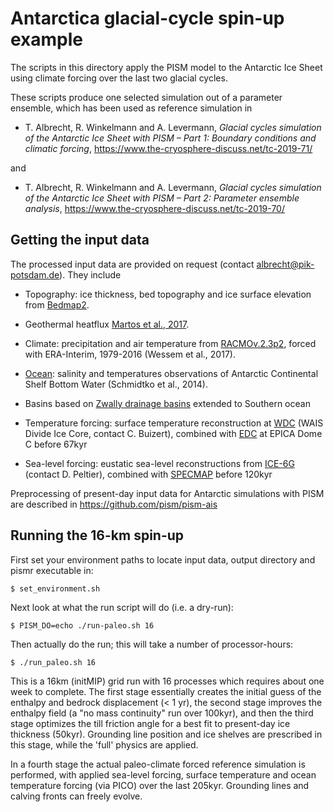 Antarctica glacial-cycle spin-up example
=========

The scripts in this directory apply the PISM model to the Antarctic
Ice Sheet using climate forcing over the last two glacial cycles.

These scripts produce one selected simulation out of a parameter ensemble, which has been used as reference simulation in

* T. Albrecht, R. Winkelmann and A. Levermann, 
_Glacial cycles simulation of the Antarctic Ice Sheet with PISM – Part 1: Boundary conditions and climatic forcing_, https://www.the-cryosphere-discuss.net/tc-2019-71/

and 
* T. Albrecht, R. Winkelmann and A. Levermann, 
_Glacial cycles simulation of the Antarctic Ice Sheet with PISM – Part 2: Parameter ensemble analysis_, https://www.the-cryosphere-discuss.net/tc-2019-70/




Getting the input data
---------

The processed input data are provided on request (contact albrecht@pik-potsdam.de). They include

  * Topography: ice thickness, bed topography and ice surface elevation from [Bedmap2](https://www.bas.ac.uk/project/bedmap-2/).
  
  
  * Geothermal heatflux [Martos et al., 2017](https://doi.pangaea.de/10.1594/PANGAEA.882503).
  
  
  * Climate: precipitation and air temperature from [RACMOv.2.3p2](https://www.projects.science.uu.nl/iceclimate/models/racmo.php), forced with ERA-Interim, 1979-2016 (Wessem et al., 2017).
  
 
 * [Ocean](http://science.sciencemag.org/content/346/6214/1227): salinity and temperatures observations of Antarctic Continental Shelf Bottom Water (Schmidtko et al., 2014). 
 
 
 * Basins based on [Zwally drainage basins](http://imbie.org/imbie-2016/drainage-basins/) extended to Southern ocean
  
  
  * Temperature forcing: surface temperature reconstruction at [WDC](http://www.pnas.org/content/113/50/14249) (WAIS Divide Ice Core, contact C. Buizert), combined with [EDC](ftp://ftp.ncdc.noaa.gov/pub/data/paleo/icecore/antarctica/epica_domec/edc3deuttemp2007.txt) at EPICA Dome C before 67kyr
  
  
  * Sea-level forcing: eustatic sea-level reconstructions from [ICE-6G](http://www.atmosp.physics.utoronto.ca/~peltier/data.php) (contact D. Peltier), combined with [SPECMAP](https://doi.pangaea.de/10.1594/PANGAEA.734145) before 120kyr
  


Preprocessing of present-day input data for Antarctic simulations with PISM are described in https://github.com/pism/pism-ais 



Running the 16-km spin-up
---------

First set your environment paths to locate input data, output directory and pismr executable in:

    $ set_environment.sh

Next look at what the run script will do (i.e. a dry-run):

    $ PISM_DO=echo ./run-paleo.sh 16

Then actually do the run; this will take a number of processor-hours:

    $ ./run_paleo.sh 16

This is a 16km (initMIP) grid run with 16 processes which requires about one week to complete. The first stage essentially creates the initial guess of the enthalpy and bedrock displacement (< 1 yr), the second stage improves the enthalpy field (a "no mass continuity" run over 100kyr), and then the third stage optimizes the till friction angle for a best fit to present-day ice thickness (50kyr). Grounding line position and ice shelves are prescribed in this stage, while the 'full' physics are applied.

In a fourth stage the actual paleo-climate forced reference simulation is performed, with applied sea-level forcing, surface temperature and ocean temperature forcing (via PICO) over the last 205kyr. Grounding lines and calving fronts can freely evolve.
